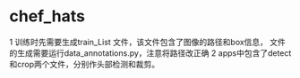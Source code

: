 # chef_hats

1 训练时先需要生成train_List 文件，该文件包含了图像的路径和box信息，
文件的生成需要运行data_annotations.py，注意将路径改正确
2 apps中包含了detect和crop两个文件，分别作头部检测和裁剪。

